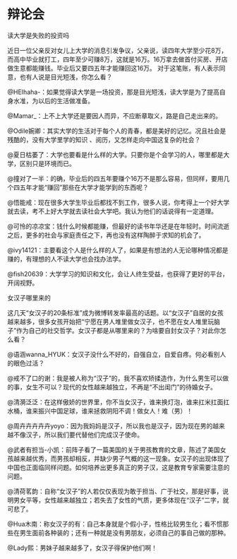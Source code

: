 # 辩论会

读大学是失败的投资吗 

近日一位父亲反对女儿上大学的消息引发争议，父亲说，读四年大学至少花8万，而高中毕业就打工，四年至少可赚8万，这就是16万。16万拿去做首付买房、开店做生意都能赚钱。毕业后又要四五年才能赚回这16万。 对于这笔账，有人表示同意，也有人说是目光短浅，你怎么看？ 

@HEIhaha-：如果觉得读大学是一场投资，那是目光短浅，读大学是为了提高自身水准，为以后的生活做准备。 

@Mamar_：上不上大学还是要因人而异，不应断章取义，路是自己走出来的。 

@Odile婉卿：其实大学的生活对于每个人的青春，都是美好的记忆。况且社会是残酷的，没有大学里学的知识 、阅历，又怎样走向中国这复杂的社会？ 

@夏日枯萎了：大学也要看是什么样的大学。只要你是个会学习的人，哪里都是大学，区别只是环境而已。 

@撞对了一半：的确，毕业后的四五年要赚个16万不是那么容易，但同样，要用几个四五年才能“赚回”那些在大学才能学到的东西呢？ 

@悟能戒：现在很多大学生毕业后都找不到工作，很多人说，你考得上一个好大学就去读，考不上好大学就去读社会大学吧。我认为他们的话说得有一定道理。 

@可怜的凉凉宝：钱什么时候都能赚，但最好的读书年华还是在年轻时。时间流逝之后，更多的社会与家庭责任之下，再也没有这样陶醉于求知的机会了。 

@ivy14121：主要看这个人是什么样的人了，如果是有想法的人无论哪种情况都是赚的，有理想的人不读大学也会找办法学。 

@fish20639：大学学习的知识和文化，会让人终生受益，也获得了更好的平台，开阔视野。 

女汉子哪里来的 

这几天“女汉子的20条标准”成为微博转发率最高的话题。以“女汉子”自居的女孩越来越多，很多女孩开始把“宁愿在男人堆里做女汉子，也不愿在女人堆里玩脑子”作为自己的社交哲学。女汉子都是从哪里来的？为啥要自封女汉子？对此你怎么看？ 

@语涵wanna_HYUK：女汉子没什么不好的，自强自立，自爱自疼。何必看别人的眼色过活？ 

@戒不了口的谢：我是被人称为“汉子”的，我不喜欢矫揉造作，为什么男生可以做的事，女生不可以？现代的女性越来越独立，不再是“不出闺门”的待婚女子。 

@清漪泛泛：在这样傲娇的世界里，你不当女汉子，谁来换灯泡，谁来扛米扛面扛水桶，谁来振兴中国足球，谁来拯救阴阳不调！做女人！难（男）！ 

@周卉卉卉卉卉yoyo：因为我妈妈是汉子，所以我也是汉子，因为现在男的越来越不像汉子，所以我们要代替他们完成汉子使命。 

@武者有担当-小凯：前阵子看了一篇美国的关于男孩教育的文章，陈述了美国女孩越来越优秀，而男孩却相反，并缺少男子气概的这一现象。女汉子的出现体现了中国也正面临同样问题。如何培养出更多真正的男子汉，这是教育专家需要注意的问题。 

@清荷茗韵：自称“女汉子”的人若仅仅表现为敢于担当、广于社交，那是好事，说明男女平等，女性越来越独立；若失去了女性的气质，更多体现在“汉子”二字，就可悲了。 

@Hua木南：称女汉子的有：自己本身就是个假小子，性格比较男生化；看不惯那些在男生面前各种装的；还有一种就是没有男朋友，必须自己的事自己做的那种。 

@Lady熙：男妹子越来越多了，女汉子得保护他们啊！